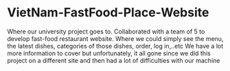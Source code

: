 # VietNam-FastFood-Place-Website
Where our university project goes to.
Collaborated with a team of 5 to develop fast-food restaurant website. Where we could simply see the menu, the latest dishes, categories of those dishes, order, log in,..etc
We have a lot more information to cover but unfortunately, it all gone since we did this project on a different site and then had a lot of difficulties with our machine
